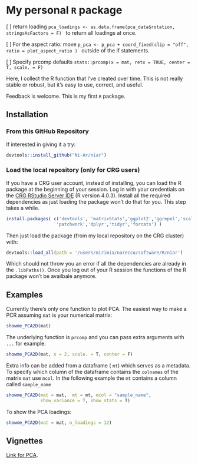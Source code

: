 # My personal `R` package

[ ] return loading `pca_loadings <- as.data.frame(pca_data$rotation, stringsAsFactors = F) ` to return all loadings at once.

[ ] For the aspect ratio: move `p_pca <- p_pca + coord_fixed(clip = "off", ratio = plot_aspect_ratio ) ` outside of the if statements.

[ ] Specify prcomp defaults `stats::prcomp(x = mat, retx = TRUE, center = T, scale. = F)`



Here, I collect the R function that I’ve created over time. This is not really stable or robust, but it’s easy to use, correct, and useful.

Feedback is welcome. This is my first `R` package.

## Installation 

### From this GitHub Repository

If interested in giving it a try:

```R
devtools::install_github("Ni-Ar/niar")
```

### Load the local repository (only for CRG users)

If you have a CRG user account, instead of installing, you can load the R package at the beginning of your session. Log in with your credentials on the [CRG RStudio Server IDE](http://rstudio4.linux.crg.es/) (R version 4.0.3). Install all the required dependencies as just loading the package won’t do that for you. This step takes a while.

```R
install.packages( c('devtools', 'matrixStats','ggplot2','ggrepel','scales',
                   'patchwork','dplyr','tidyr','forcats') ) 
```

Then just load the package (from my local repository on the CRG cluster) with:

```R
devtools::load_all(path = '/users/mirimia/narecco/software/R/niar')
```

Which should not throw you an error if all the dependencies are already in the `.libPaths()`. Once you log out of your R session the functions of the R package won’t be availbale anymore.

## Examples

Currently there’s only one function to plot PCA. The easiest way to make a PCR assuming `mat` is your numerical matrix:

```R
showme_PCA2D(mat)
```

The underlying function is `prcomp` and you can pass extra arguments with `...` for example:

```R
showme_PCA2D(mat, x = 2, scale. = T, center = F)
```

Extra info can be added from a dataframe  ( `mt`) which serves as a metadata. To specify which column of the dataframe contains the `colnames` of the matrix `mat` use `mcol`. In the following example the `mt` contains a column called `sample_name`

```R
showme_PCA2D(mat = mat,  mt = mt, mcol = "sample_name",
             show_variance = T, show_stats = T)
```

To show the PCA loadings:

```R
showme_PCA2D(mat = mat, n_loadings = 12)
```

## Vignettes

[Link for PCA](https://htmlpreview.github.io/?https://github.com/Ni-Ar/niar/blob/main/doc/Introduction.html).
